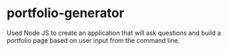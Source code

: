 # portfolio-generator
Used Node JS to create an application that will ask questions and build a portfolio page based on user input from the command line.
